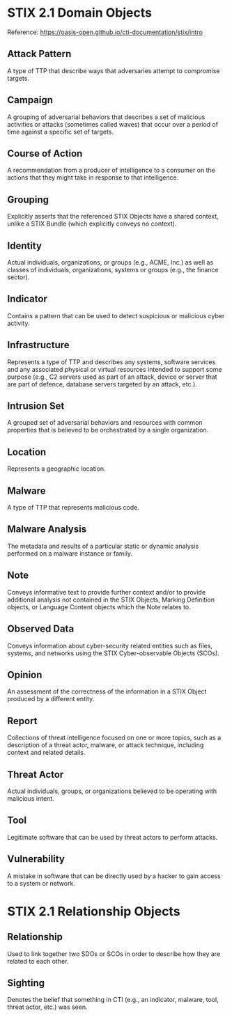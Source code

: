 
# STIX 2.1 Domain Objects

Reference: https://oasis-open.github.io/cti-documentation/stix/intro

## Attack Pattern
A type of TTP that describe ways that adversaries attempt to compromise targets.

## Campaign
A grouping of adversarial behaviors that describes a set of malicious activities or 
attacks (sometimes called waves) that occur over a period of time against a specific 
set of targets.

## Course of Action
A recommendation from a producer of intelligence to a consumer on the actions that they 
might take in response to that intelligence.

## Grouping
Explicitly asserts that the referenced STIX Objects have a shared context, unlike a 
STIX Bundle (which explicitly conveys no context).

## Identity
Actual individuals, organizations, or groups (e.g., ACME, Inc.) as well as classes of 
individuals, organizations, systems or groups (e.g., the finance sector).

## Indicator
Contains a pattern that can be used to detect suspicious or malicious cyber activity.

## Infrastructure
Represents a type of TTP and describes any systems, software services and any associated 
physical or virtual resources intended to support some purpose (e.g., C2 servers used as 
part of an attack, device or server that are part of defence, database servers targeted 
by an attack, etc.).

## Intrusion Set
A grouped set of adversarial behaviors and resources with common properties that is believed 
to be orchestrated by a single organization.

## Location
Represents a geographic location.

## Malware
A type of TTP that represents malicious code.

## Malware Analysis
The metadata and results of a particular static or dynamic analysis performed on a malware 
instance or family.

## Note
Conveys informative text to provide further context and/or to provide additional analysis not 
contained in the STIX Objects, Marking Definition objects, or Language Content objects which 
the Note relates to.

## Observed Data
Conveys information about cyber-security related entities such as files, systems, and networks 
using the STIX Cyber-observable Objects (SCOs).

## Opinion
An assessment of the correctness of the information in a STIX Object produced by a different 
entity.

## Report
Collections of threat intelligence focused on one or more topics, such as a description of a 
threat actor, malware, or attack technique, including context and related details.

## Threat Actor
Actual individuals, groups, or organizations believed to be operating with malicious intent.

## Tool
Legitimate software that can be used by threat actors to perform attacks.

## Vulnerability
A mistake in software that can be directly used by a hacker to gain access to a system or network.

# STIX 2.1 Relationship Objects

## Relationship
Used to link together two SDOs or SCOs in order to describe how they are related to each other.

## Sighting
Denotes the belief that something in CTI (e.g., an indicator, malware, tool, threat actor, etc.) 
was seen.
